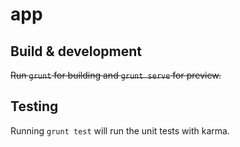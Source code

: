 # app


## Build & development

~~Run `grunt` for building and `grunt serve` for preview.~~

## Testing

Running `grunt test` will run the unit tests with karma.
